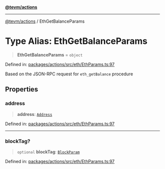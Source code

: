 [**@tevm/actions**](../README.md)

***

[@tevm/actions](../globals.md) / EthGetBalanceParams

# Type Alias: EthGetBalanceParams

> **EthGetBalanceParams** = `object`

Defined in: [packages/actions/src/eth/EthParams.ts:97](https://github.com/evmts/tevm-monorepo/blob/main/packages/actions/src/eth/EthParams.ts#L97)

Based on the  JSON-RPC request for `eth_getBalance` procedure

## Properties

### address

> **address**: [`Address`](Address.md)

Defined in: [packages/actions/src/eth/EthParams.ts:97](https://github.com/evmts/tevm-monorepo/blob/main/packages/actions/src/eth/EthParams.ts#L97)

***

### blockTag?

> `optional` **blockTag**: [`BlockParam`](BlockParam.md)

Defined in: [packages/actions/src/eth/EthParams.ts:97](https://github.com/evmts/tevm-monorepo/blob/main/packages/actions/src/eth/EthParams.ts#L97)
